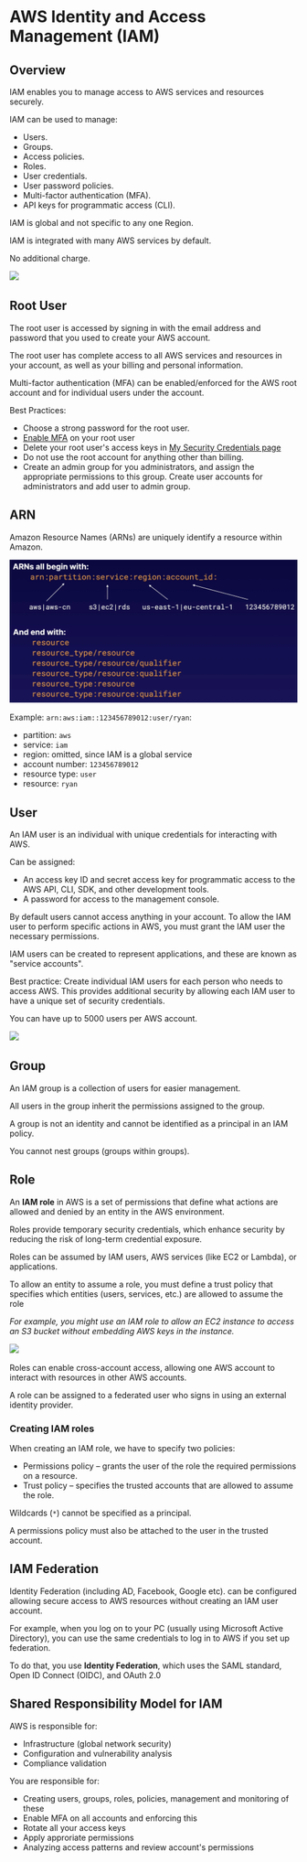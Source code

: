 # AWS Identity and Access Management (IAM)

## Overview

IAM enables you to manage access to AWS services and resources securely.

IAM can be used to manage:
- Users.
- Groups.
- Access policies.
- Roles.
- User credentials.
- User password policies.
- Multi-factor authentication (MFA).
- API keys for programmatic access (CLI).

IAM is global and not specific to any one Region.

IAM is integrated with many AWS services by default.

No additional charge.

![](https://digitalcloud.training/wp-content/uploads/2022/01/IAM-1.jpg)


## Root User

The root user is accessed by signing in with the email address and password that you used to create your AWS account.

The root user has complete access to all AWS services and resources in your account, as well as your billing and personal information.

Multi-factor authentication (MFA) can be enabled/enforced for the AWS root account and for individual users under the account.

Best Practices:
- Choose a strong password for the root user.
- [Enable MFA](https://docs.aws.amazon.com/IAM/latest/UserGuide/id_credentials_mfa_enable_virtual.html) on your root user
- Delete your root user's access keys in [My Security Credentials page](https://console.aws.amazon.com/iam/home?#security_credential)
- Do not use the root account for anything other than billing.
- Create an admin group for you administrators, and assign the appropriate permissions to this group. Create user accounts for administrators and add user to admin group.


## ARN

Amazon Resource Names (ARNs) are uniquely identify a resource within Amazon.

![](./images/arn-format.png)

Example: `arn:aws:iam::123456789012:user/ryan`:
- partition: `aws`
- service: `iam`
- region: omitted, since IAM is a global service
- account number: `123456789012`
- resource type: `user`
- resource: `ryan`


## User

An IAM user is an individual with unique credentials for interacting with AWS.

Can be assigned:
- An access key ID and secret access key for programmatic access to the AWS API, CLI, SDK, and other development tools.
- A password for access to the management console.

By default users cannot access anything in your account. To allow the IAM user to perform specific actions in AWS, you must grant the IAM user the necessary permissions.

IAM users can be created to represent applications, and these are known as "service accounts".

Best practice: Create individual IAM users for each person who needs to access AWS. This provides additional security by allowing each IAM user to have a unique set of security credentials.

You can have up to 5000 users per AWS account.

![](https://digitalcloud.training/wp-content/uploads/2022/01/IAM-3.jpg)


## Group

An IAM group is a collection of users for easier management.

All users in the group inherit the permissions assigned to the group.

A group is not an identity and cannot be identified as a principal in an IAM policy.

You cannot nest groups (groups within groups).


## Role

An **IAM role** in AWS is a set of permissions that define what actions are allowed and denied by an entity in the AWS environment.

Roles provide temporary security credentials, which enhance security by reducing the risk of long-term credential exposure.

Roles can be assumed by IAM users, AWS services (like EC2 or Lambda), or applications.

To allow an entity to assume a role, you must define a trust policy that specifies which entities (users, services, etc.) are allowed to assume the role

*For example, you might use an IAM role to allow an EC2 instance to access an S3 bucket without embedding AWS keys in the instance.*

![](https://digitalcloud.training/wp-content/uploads/2022/01/IAM-5.jpg)

Roles can enable cross-account access, allowing one AWS account to interact with resources in other AWS accounts.

A role can be assigned to a federated user who signs in using an external identity provider.

### Creating IAM roles

When creating an IAM role, we have to specify two policies:
- Permissions policy – grants the user of the role the required permissions on a resource.
- Trust policy – specifies the trusted accounts that are allowed to assume the role.

Wildcards (`*`) cannot be specified as a principal.

A permissions policy must also be attached to the user in the trusted account.


## IAM Federation

Identity Federation (including AD, Facebook, Google etc). can be configured allowing secure access to AWS resources without creating an IAM user account.

For example, when you log on to your PC (usually using Microsoft Active Directory), you can use the same credentials to log in to AWS if you set up federation.

To do that, you use **Identity Federation**, which uses the SAML standard, Open ID Connect (OIDC), and OAuth 2.0


## Shared Responsibility Model for IAM

AWS is responsible for:
- Infrastructure (global network security)
- Configuration and vulnerability analysis
- Compliance validation

You are responsible for:
- Creating users, groups, roles, policies, management and monitoring of these
- Enable MFA on all accounts and enforcing this
- Rotate all your access keys
- Apply approriate permissions
- Analyzing access patterns and review account's permissions